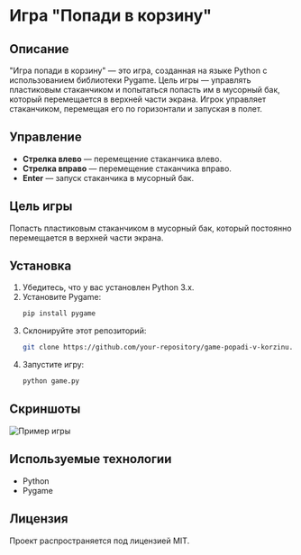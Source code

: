 # Игра "Попади в корзину"

## Описание
"Игра попади в корзину" — это игра, созданная на языке Python с использованием библиотеки Pygame. Цель игры — управлять пластиковым стаканчиком и попытаться попасть им в мусорный бак, который перемещается в верхней части экрана. Игрок управляет стаканчиком, перемещая его по горизонтали и запуская в полет.

## Управление
- **Стрелка влево** — перемещение стаканчика влево.
- **Стрелка вправо** — перемещение стаканчика вправо.
- **Enter** — запуск стаканчика в мусорный бак.

## Цель игры
Попасть пластиковым стаканчиком в мусорный бак, который постоянно перемещается в верхней части экрана.

## Установка
1. Убедитесь, что у вас установлен Python 3.x.
2. Установите Pygame:
    ```bash
    pip install pygame
    ```
3. Склонируйте этот репозиторий:
    ```bash
    git clone https://github.com/your-repository/game-popadi-v-korzinu.git
    ```
4. Запустите игру:
    ```bash
    python game.py
    ```

## Скриншоты
![Пример игры](https://static.tildacdn.com/tild3964-3838-4262-b532-343361633633/Unknown.png)

## Используемые технологии
- Python
- Pygame

## Лицензия
Проект распространяется под лицензией MIT.
